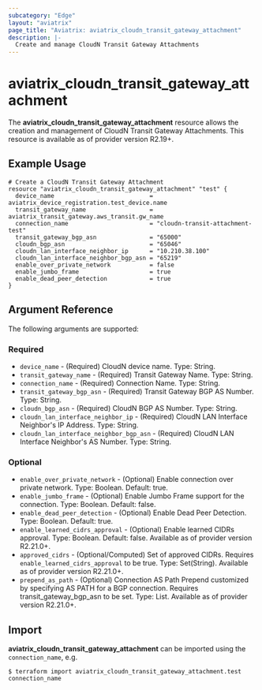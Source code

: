 ```yaml
---
subcategory: "Edge"
layout: "aviatrix"
page_title: "Aviatrix: aviatrix_cloudn_transit_gateway_attachment"
description: |-
  Create and manage CloudN Transit Gateway Attachments
---
```


# aviatrix_cloudn_transit_gateway_attachment

The **aviatrix_cloudn_transit_gateway_attachment** resource allows the creation and management of CloudN Transit Gateway Attachments. This resource is available as of provider version R2.19+.

## Example Usage

```hcl
# Create a CloudN Transit Gateway Attachment
resource "aviatrix_cloudn_transit_gateway_attachment" "test" {
  device_name                           = aviatrix_device_registration.test_device.name
  transit_gateway_name                  = aviatrix_transit_gateway.aws_transit.gw_name
  connection_name                       = "cloudn-transit-attachment-test" 
  transit_gateway_bgp_asn               = "65000"
  cloudn_bgp_asn                        = "65046"
  cloudn_lan_interface_neighbor_ip      = "10.210.38.100"
  cloudn_lan_interface_neighbor_bgp_asn = "65219"
  enable_over_private_network           = false
  enable_jumbo_frame                    = true
  enable_dead_peer_detection            = true
}
```

## Argument Reference

The following arguments are supported:

### Required
* `device_name` - (Required) CloudN device name. Type: String.
* `transit_gateway_name` - (Required) Transit Gateway Name. Type: String.
* `connection_name` - (Required) Connection Name. Type: String.
* `transit_gateway_bgp_asn` - (Required) Transit Gateway BGP AS Number. Type: String.
* `cloudn_bgp_asn` - (Required) CloudN BGP AS Number. Type: String.
* `cloudn_lan_interface_neighbor_ip` - (Required) CloudN LAN Interface Neighbor's IP Address. Type: String.
* `cloudn_lan_interface_neighbor_bgp_asn` - (Required) CloudN LAN Interface Neighbor's AS Number. Type: String.

### Optional

* `enable_over_private_network` - (Optional) Enable connection over private network. Type: Boolean. Default: true.
* `enable_jumbo_frame` - (Optional) Enable Jumbo Frame support for the connection. Type: Boolean. Default: false.
* `enable_dead_peer_detection` - (Optional) Enable Dead Peer Detection. Type: Boolean. Default: true.
* `enable_learned_cidrs_approval` - (Optional) Enable learned CIDRs approval. Type: Boolean. Default: false. Available as of provider version R2.21.0+.
* `approved_cidrs` - (Optional/Computed) Set of approved CIDRs. Requires `enable_learned_cidrs_approval` to be true. Type: Set(String). Available as of provider version R2.21.0+.
* `prepend_as_path` - (Optional)  Connection AS Path Prepend customized by specifying AS PATH for a BGP connection. Requires transit_gateway_bgp_asn to be set. Type: List. Available as of provider version R2.21.0+.

## Import

**aviatrix_cloudn_transit_gateway_attachment** can be imported using the `connection_name`, e.g.

```
$ terraform import aviatrix_cloudn_transit_gateway_attachment.test connection_name
```

